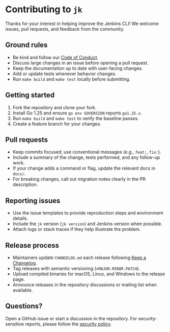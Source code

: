 # Contributing to `jk`

Thanks for your interest in helping improve the Jenkins CLI! We welcome issues,
pull requests, and feedback from the community.

## Ground rules

- Be kind and follow our [Code of Conduct](CODE_OF_CONDUCT.md).
- Discuss large changes in an issue before opening a pull request.
- Keep the documentation up to date with user-facing changes.
- Add or update tests whenever behavior changes.
- Run `make build` and `make test` locally before submitting.

## Getting started

1. Fork the repository and clone your fork.
2. Install Go 1.25 and ensure `go env GOVERSION` reports `go1.25.x`.
3. Run `make build` and `make test` to verify the baseline passes.
4. Create a feature branch for your changes.

## Pull requests

- Keep commits focused; use conventional messages (e.g., `feat:`, `fix:`).
- Include a summary of the change, tests performed, and any follow-up work.
- If your change adds a command or flag, update the relevant docs in `docs/`.
- For breaking changes, call out migration notes clearly in the PR description.

## Reporting issues

- Use the issue templates to provide reproduction steps and environment details.
- Include the `jk` version (`jk version`) and Jenkins version when possible.
- Attach logs or stack traces if they help illustrate the problem.

## Release process

- Maintainers update `CHANGELOG.md` each release following [Keep a Changelog](https://keepachangelog.com/en/1.1.0/).
- Tag releases with semantic versioning (`vMAJOR.MINOR.PATCH`).
- Upload compiled binaries for macOS, Linux, and Windows to the release page.
- Announce releases in the repository discussions or mailing list when available.

## Questions?

Open a GitHub issue or start a discussion in the repository. For
security-sensitive reports, please follow the [security policy](SECURITY.md).
